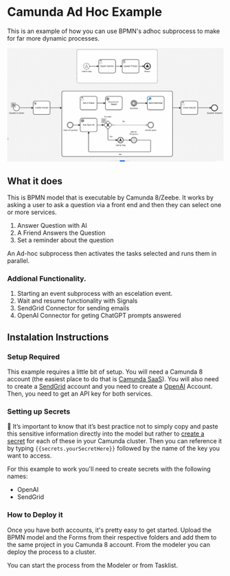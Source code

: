 # Camunda Ad Hoc Example
This is an example of how you can use BPMN's adhoc subprocess to make for far more dynamic processes. 

![ProcessTokenSim](./img/ProcessWithTokenSim.gif)

## What it does
This is BPMN model that is executable by Camunda 8/Zeebe. It works by asking a user to ask a question via a front end and then they can select one or more services. 
1. Answer Question with AI
1. A Friend Answers the Question
1. Set a reminder about the question

An Ad-hoc subprocess then activates the tasks selected and runs them in parallel.

### Addional Functionality. 
1. Starting an event subprocess with an escelation event.
1. Wait and resume functionality with Signals
1. SendGrid Connector for sending emails
1. OpenAI Connector for geting ChatGPT prompts answered

## Instalation Instructions 

### Setup Required

This example requires a little bit of setup. You will need a Camunda 8 account (the easiest place to do that is [Camunda SaaS](https://signup.camunda.com/accounts)). You will also need to create a [SendGrid](https://sendgrid.com/en-us) account and you need to create a [OpenAI](https://openai.com/) Account. Then, you need to get an API key for both services.

### Setting up Secrets

🔐 It’s important to know that it’s best practice not to simply copy and paste this sensitive information directly into the model but rather to [create a secret](https://docs.camunda.io/docs/components/console/manage-clusters/manage-secrets/) for each of these in your Camunda cluster. Then you can reference it by typing `{{secrets.yourSecretHere}}` followed by the name of the key you want to access.

For this example to work you'll need to create secrets with the following names:

- OpenAI
- SendGrid

### How to Deploy it

Once you have both accounts, it's pretty easy to get started. Upload the BPMN model and the Forms from their respective folders and add them to the same project in you Camunda 8 account. From the modeler you can deploy the process to a cluster.

You can start the process from the Modeler or from Tasklist.
